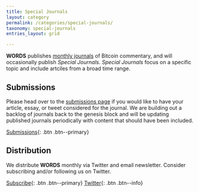```yaml
---
title: Special Journals
layout: category
permalink: /categories/special-journals/
taxonomy: special-journals
entries_layout: grid

---
```


**WORDS** publishes [monthly journals](https://bitcoinwords.github.io/categories/journals/) of Bitcoin commentary, and will occasionally publish _Special Journals_. _Special Journals_ focus on a specific topic and include artciles from a broad time range. 

## Submissions
Please head over to the [submissions page](https://bitcoinwords.github.io/submissions/) if you would like to have your article, essay, or tweet considered for the journal. We are building out a backlog of journals back to the genesis block and will be updating published journals periodically with content that should have been included. 

[Submissions](https://bitcoinwords.github.io/submissions/){: .btn .btn--primary}

## Distribution
We distribute **WORDS** monthly via Twitter and email newsletter. Consider subscribing and/or following us on Twitter.

[Subscribe](https://mailchi.mp/59e9fda5b387/words){: .btn .btn--primary}
[<i class="fab fa-twitter"></i> Twitter](https://twitter.com/_bitcoinwords){: .btn .btn--info}

